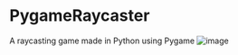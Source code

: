 # PygameRaycaster
A raycasting game made in Python using Pygame
![image](https://github.com/user-attachments/assets/20766ca4-cd58-4a8c-be91-9146afb29174)
